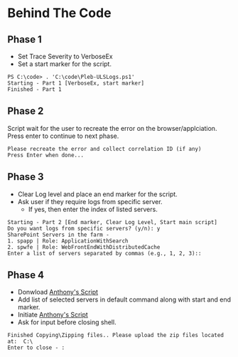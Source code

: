 # Behind The Code

## Phase 1
- Set Trace Severity to VerboseEx
- Set a start marker for the script.
```
PS C:\code> . 'C:\code\Pleb-ULSLogs.ps1'
Starting - Part 1 [VerboseEx, start marker]
Finished - Part 1
```

## Phase 2
Script wait for the user to recreate the error on the browser/applciation.
Press enter to continue to next phase.
```
Please recreate the error and collect correlation ID (if any)
Press Enter when done...
```

## Phase 3
- Clear Log level and place an end marker for the script.
- Ask user if they require logs from specific server.
  - If yes, then enter the index of listed servers.
```
Starting - Part 2 [End marker, Clear Log Level, Start main script]
Do you want logs from specific servers? (y/n): y
SharePoint Servers in the farm -
1. spapp | Role: ApplicationWithSearch
2. spwfe | Role: WebFrontEndWithDistributedCache
Enter a list of servers separated by commas (e.g., 1, 2, 3)::
```
## Phase 4
- Donwload [Anthony's Script](https://github.com/acasilla/CollectULSLogs)
- Add list of selected servers in default command along with start and end marker.
- Initiate [Anthony's Script](https://github.com/acasilla/CollectULSLogs)
- Ask for input before closing shell.
```
Finished Copying\Zipping files.. Please upload the zip files located at:  C:\
Enter to close - :
```
